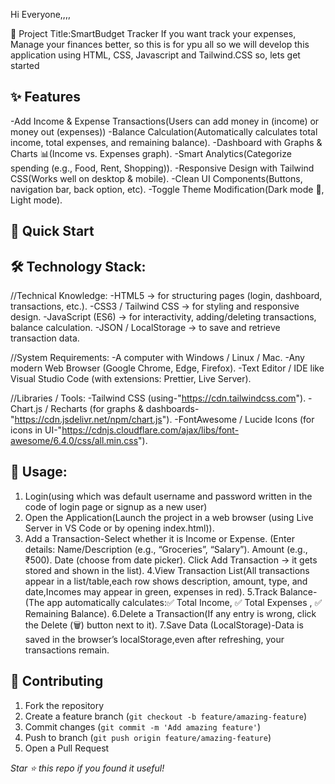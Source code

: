 Hi Everyone,,,,

🚀  Project Title:SmartBudget Tracker 
If you want track your expenses, Manage your finances better, so this is for ypu all
so we will develop this application using HTML, CSS, Javascript and Tailwind.CSS
so, lets get started

## ✨ Features
-Add Income & Expense Transactions(Users can add money in (income) or money out (expenses))
-Balance Calculation(Automatically calculates total income, total expenses, and remaining balance).
-Dashboard with Graphs & Charts 📊(Income vs. Expenses graph).
-Smart Analytics(Categorize spending (e.g., Food, Rent, Shopping)).
-Responsive Design with Tailwind CSS(Works well on desktop & mobile).
-Clean UI Components(Buttons, navigation bar, back option, etc).
-Toggle Theme Modification(Dark mode 🌙, Light mode).

## 🚀 Quick Start
## 🛠️ Technology Stack:
//Technical Knowledge:
-HTML5 → for structuring pages (login, dashboard, transactions, etc.).
-CSS3 / Tailwind CSS → for styling and responsive design.
-JavaScript (ES6) → for interactivity, adding/deleting transactions, balance calculation.
-JSON / LocalStorage → to save and retrieve transaction data.

//System Requirements:
-A computer with Windows / Linux / Mac.
-Any modern Web Browser (Google Chrome, Edge, Firefox).
-Text Editor / IDE like Visual Studio Code (with extensions: Prettier, Live Server).

//Libraries / Tools:
-Tailwind CSS (using-"https://cdn.tailwindcss.com").
-Chart.js / Recharts (for graphs & dashboards-"https://cdn.jsdelivr.net/npm/chart.js").
-FontAwesome / Lucide Icons (for icons in UI-"https://cdnjs.cloudflare.com/ajax/libs/font-awesome/6.4.0/css/all.min.css").

## 🎯 Usage:
1. Login(using which was default username and password written in the code of login page or signup as a new user)
2. Open the Application(Launch the project in a web browser (using Live Server in VS Code or by opening index.html)).
3. Add a Transaction-Select whether it is Income or Expense.
(Enter details:
Name/Description (e.g., “Groceries”, “Salary”).
Amount (e.g., ₹500).
Date (choose from date picker).
Click Add Transaction → it gets stored and shown in the list).
4.View Transaction List(All transactions appear in a list/table,each row shows description, amount, type, and date,Incomes may appear in green, expenses in red).
5.Track Balance-(The app automatically calculates:✅ Total Income, ✅ Total Expenses , ✅ Remaining Balance).
6.Delete a Transaction(If any entry is wrong, click the Delete (🗑️) button next to it).
7.Save Data (LocalStorage)-Data is saved in the browser’s localStorage,even after refreshing, your transactions remain.

## 🤝 Contributing

1. Fork the repository
2. Create a feature branch (`git checkout -b feature/amazing-feature`)
3. Commit changes (`git commit -m 'Add amazing feature'`)
4. Push to branch (`git push origin feature/amazing-feature`)
5. Open a Pull Request


*Star ⭐ this repo if you found it useful!*
